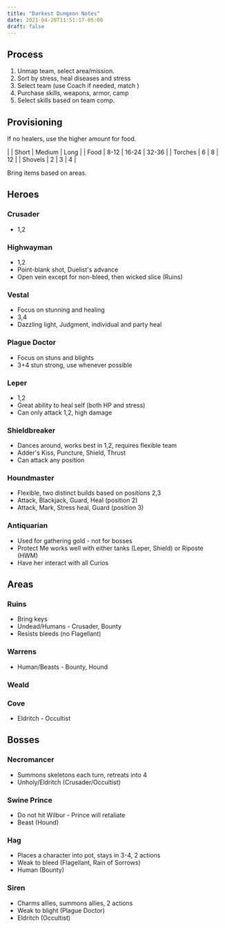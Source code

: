 ```yaml
---
title: "Darkest Dungeon Notes"
date: 2021-04-20T11:51:17-05:00
draft: false
---
```


## Process

1. Unmap team, select area/mission.
1. Sort by stress, heal diseases and stress
1. Select team (use Coach if needed, match )
1. Purchase skills, weapons, armor, camp
1. Select skills based on team comp.

## Provisioning

If no healers, use the higher amount for food.

|  | Short | Medium | Long |
| Food | 8-12 | 16-24 | 32-36 |
| Torches | 6 | 8 | 12 |
| Shovels | 2 | 3 | 4 |

Bring items based on areas.

## Heroes

### Crusader

* 1,2

### Highwayman

* 1,2
* Point-blank shot, Duelist's advance
* Open vein except for non-bleed, then wicked slice (Ruins)

### Vestal

* Focus on stunning and healing
* 3,4
* Dazzling light, Judgment, individual and party heal

### Plague Doctor

* Focus on stuns and blights
* 3+4 stun strong, use whenever possible

### Leper

* 1,2
* Great ability to heal self (both HP and stress)
* Can only attack 1,2, high damage

### Shieldbreaker

* Dances around, works best in 1,2, requires flexible team
* Adder's Kiss, Puncture, Shield, Thrust
* Can attack any position

### Houndmaster

* Flexible, two distinct builds based on positions 2,3
* Attack, Blackjack, Guard, Heal (position 2)
* Attack, Mark, Stress heal, Guard (position 3)

### Antiquarian

* Used for gathering gold - not for bosses
* Protect Me works well with either tanks (Leper, Shield) or Riposte (HWM)
* Have her interact with all Curios

## Areas

### Ruins

* Bring keys
* Undead/Humans - Crusader, Bounty
* Resists bleeds (no Flagellant)

### Warrens

* Human/Beasts - Bounty, Hound

### Weald

### Cove

* Eldritch - Occultist

## Bosses

### Necromancer

* Summons skeletons each turn, retreats into 4
* Unholy/Eldritch (Crusader/Occultist)

### Swine Prince

* Do not hit Wilbur - Prince will retaliate
* Beast (Hound)

### Hag

* Places a character into pot, stays in 3-4, 2 actions
* Weak to bleed (Flagellant, Rain of Sorrows)
* Human (Bounty)

### Siren

* Charms allies, summons allies, 2 actions
* Weak to blight (Plague Doctor)
* Eldritch (Occultist)